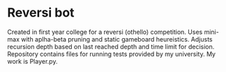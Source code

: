 # Reversi bot
Created in first year college for a reversi (othello) competition. Uses mini-max with aplha-beta pruning and static gameboard heureistics. Adjusts recursion depth based on last reached depth and time limit for decision. Repository contains files for running tests provided by my university. My work is Player.py.
